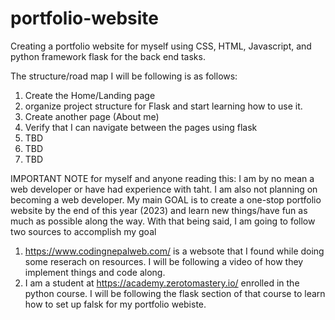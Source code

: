 # portfolio-website
Creating a portfolio website for myself using CSS, HTML, Javascript, and python framework flask for the back end tasks. 

The structure/road map I will be following is as follows:
1) Create the Home/Landing page
2) organize project structure for Flask and start learning how to use it.
3) Create another page (About me)
4) Verify that I can navigate between the pages using flask
5) TBD
6) TBD
7) TBD

IMPORTANT NOTE for myself and anyone reading this: I am by no mean a web developer or have had experience with taht. I am also not planning on becoming a web developer.
My main GOAL is to create a one-stop portfolio website by the end of this year (2023) and learn new things/have fun as much as possible along the way.
With that being said, I am going to follow two sources to accomplish my goal
1) https://www.codingnepalweb.com/ is a websote that I found while doing some reserach on resources. I will be following a video of how
   they implement things and code along.
2) I am a student at https://academy.zerotomastery.io/ enrolled in the python course. I will be following the flask section of that course
   to learn how to set up falsk for my portfolio webiste. 
